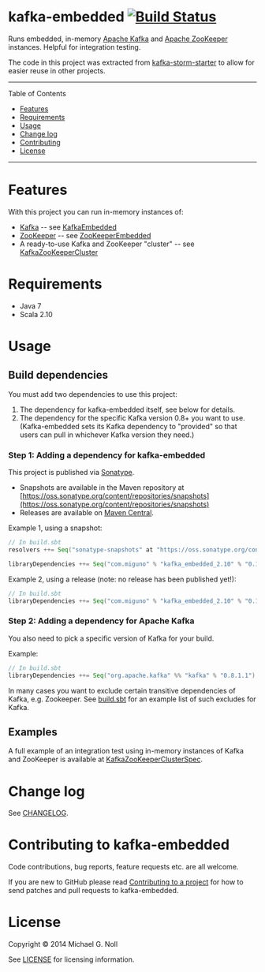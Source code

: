 # kafka-embedded [![Build Status](https://travis-ci.org/miguno/kafka-embedded.png?branch=develop)](https://travis-ci.org/miguno/kafka-embedded)

Runs embedded, in-memory [Apache Kafka](http://kafka.apache.org) and [Apache ZooKeeper](http://zookeeper.apache.org)
instances.  Helpful for integration testing.

The code in this project was extracted from [kafka-storm-starter](https://github.com/miguno/kafka-storm-starter/) to
allow for easier reuse in other projects.

---

Table of Contents

* <a href="#Features">Features</a>
* <a href="#Requirements">Requirements</a>
* <a href="#Usage">Usage</a>
* <a href="#Changelog">Change log</a>
* <a href="#Contributing">Contributing</a>
* <a href="#License">License</a>

---

<a name="Features"></a>

# Features

With this project you can run in-memory instances of:

* [Kafka](http://kafka.apache.org/) --
  see [KafkaEmbedded](src/main/scala/com/miguno/kafka_embedded/kafka/KafkaEmbedded.scala)
* [ZooKeeper](http://zookeeper.apache.org) --
  see [ZooKeeperEmbedded](src/main/scala/com/miguno/kafka_embedded/zookeeper/ZooKeeperEmbedded.scala)
* A ready-to-use Kafka and ZooKeeper "cluster" --
  see [KafkaZooKeeperCluster](src/main/scala/com/miguno/kafka_embedded/kafka/KafkaZooKeeperCluster.scala)


<a name="Requirements"></a>

# Requirements

* Java 7
* Scala 2.10


<a name="Usage"></a>

# Usage

## Build dependencies

You must add two dependencies to use this project:

1. The dependency for kafka-embedded itself, see below for details.
2. The dependency for the specific Kafka version 0.8+ you want to use.  (Kafka-embedded sets its Kafka dependency to
   "provided" so that users can pull in whichever Kafka version they need.)


### Step 1: Adding a dependency for kafka-embedded

This project is published via [Sonatype](https://oss.sonatype.org/).

* Snapshots are available in the Maven repository at
  [https://oss.sonatype.org/content/repositories/snapshots](https://oss.sonatype.org/content/repositories/snapshots)
* Releases are available on [Maven Central](http://search.maven.org/).

Example 1, using a snapshot:

```scala
// In build.sbt
resolvers ++= Seq("sonatype-snapshots" at "https://oss.sonatype.org/content/repositories/snapshots")

libraryDependencies ++= Seq("com.miguno" % "kafka_embedded_2.10" % "0.1.0-SNAPSHOT")
```

Example 2, using a release (note: no release has been published yet!):

```scala
// In build.sbt
libraryDependencies ++= Seq("com.miguno" % "kafka_embedded_2.10" % "0.1.0")
```

### Step 2: Adding a dependency for Apache Kafka

You also need to pick a specific version of Kafka for your build.

Example:

```scala
// In build.sbt
libraryDependencies ++= Seq("org.apache.kafka" %% "kafka" % "0.8.1.1")
```

In many cases you want to exclude certain transitive dependencies of Kafka, e.g. Zookeeper.
See [build.sbt](build.sbt) for an example list of such excludes for Kafka.


## Examples

A full example of an integration test using in-memory instances of Kafka and ZooKeeper is available at
[KafkaZooKeeperClusterSpec](src/test/scala/com/miguno/kafka_embedded/integration/KafkaZooKeeperClusterSpec.scala).


<a name="Changelog"></a>

# Change log

See [CHANGELOG](CHANGELOG.md).


<a name="Contributing"></a>

# Contributing to kafka-embedded

Code contributions, bug reports, feature requests etc. are all welcome.

If you are new to GitHub please read [Contributing to a project](https://help.github.com/articles/fork-a-repo) for how
to send patches and pull requests to kafka-embedded.


<a name="License"></a>

# License

Copyright © 2014 Michael G. Noll

See [LICENSE](LICENSE) for licensing information.
